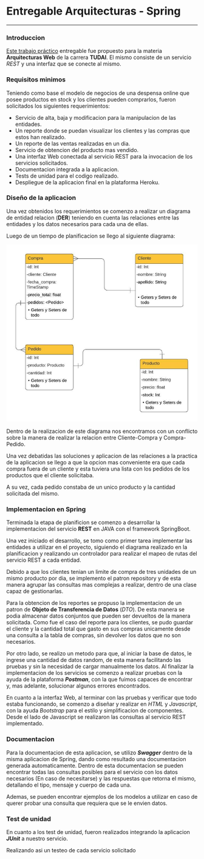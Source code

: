 # Entregable Arquitecturas - Spring

***

### Introduccion

[Este trabajo práctico](https://drive.google.com/file/d/15WAHzqUo-oWN5brLN3y0yRt_ZnqPCjhQ/view) entregable fue propuesto para la materia **Arquitecturas Web** de la carrera **TUDAI**. 
El mismo consiste de un servicio *REST* y una interfaz que se conecte al mismo.

### Requisitos minimos

Teniendo como base el modelo de negocios de una despensa online que posee productos en stock y los clientes pueden comprarlos, fueron solicitados los siguientes requerimientos:

- Servicio de alta, baja y modificacion para la manipulacion de las entidades.
- Un reporte donde se puedan visualizar los clientes y las compras que estos han realizado.
- Un reporte de las ventas realizadas en un dia.
- Servicio de obtencion del producto mas vendido.
- Una interfaz Web conectada al servicio REST para la invocacion de los servicios solicitados.
- Documentacion integrada a la aplicacion.
- Tests de unidad para el codigo realizado.
- Despliegue de la aplicacion final en la plataforma Heroku.

### Diseño de la aplicacion

Una vez obtenidos los requerimientos se comenzo a realizar un diagrama de entidad relacion (**DER**) teniendo en cuenta las relaciones entre las entidades y los datos necesarios para cada una de ellas.

Luego de un tiempo de planificacion se llego al siguiente diagrama:

![DER - Entregable - Arquitecturas Web](./diagramas/DER-Entregable-ArquitecturasWeb.jpeg)

Dentro de la realizacion de este diagrama nos encontramos con un conflicto sobre la manera de realizar la relacion entre Cliente-Compra y Compra-Pedido.

Una vez debatidas las soluciones y aplicacion de las relaciones a la practica de la aplicacion se llego a que la opcion mas conveniente era que cada compra fuera de un cliente y esta tuviera una lista con los pedidos de los productos que el cliente solicitaba.

A su vez, cada pedido constaba de un unico producto y la cantidad solicitada del mismo.

### Implementacion en Spring

Terminada la etapa de planificion se comenzo a desarrollar la implementacion del servicio **REST** en JAVA con el framework SpringBoot.

Una vez iniciado el desarrollo, se tomo como primer tarea implementar las entidades a utilizar en el proyecto, siguiendo el diagrama realizado en la planificacion y realizando un controlador para realizar el mapeo de rutas del servicio REST a cada entidad.

Debido a que los clientes tenian un limite de compra de tres unidades de un mismo producto por dia, se implemento el patron repository y de esta manera agrupar las consultas mas complejas a realizar, dentro de una clase capaz de gestionarlas.

Para la obtencion de los reportes se propuso la implementacion de un patron de **Objeto de Transferencia de Datos** (*DTO*). De esta manera se podia almacenar datos conjuntos que pueden ser devueltos de la manera solicitada. Como fue el caso del reporte para los clientes, se pudo guardar el cliente y la cantidad total que gasto en sus compras unicamente desde una consulta a la tabla de compras, sin devolver los datos que no son necesarios.

Por otro lado, se realizo un metodo para que, al iniciar la base de datos, le ingrese una cantidad de datos random, de esta manera facilitando las pruebas y sin la necesidad de cargar manualmente los datos.
Al finalizar la implementacion de los servicios se comenzo a realizar pruebas con la ayuda de la plataforma ***Postman***, con la que fuimos capaces de encontrar y, mas adelante, solucionar algunos errores encontrados.

En cuanto a la interfaz Web, al terminar con las pruebas y verificar que todo estaba funcionando, se comenzo a diseñar y realizar en *HTML* y *Javascript*, con la ayuda *Bootstrap* para el estilo y simplificacion de componentes. Desde el lado de Javascript se realizaron las consultas al servicio REST implementado.

### Documentacion

Para la documentacion de esta aplicacion, se utilizo ***Swagger*** dentro de la misma aplicacion de Spring, dando como resultado una documentacion generada automaticamente. Dentro de esta documentacion se pueden encontrar todas las consultas posibles para el servicio con los datos necesarios (En caso de necesitarse) y las respuestas que retorna el mismo, detallando el tipo, mensaje y cuerpo de cada una.

Ademas, se pueden encontrar ejemplos de los modelos a utilizar en caso de querer probar una consulta que requiera que se le envien datos.

### Test de unidad

En cuanto a los test de unidad, fueron realizados integrando la aplicacion ***JUnit*** a nuestro servicio.

Realizando asi un testeo de cada servicio solicitado